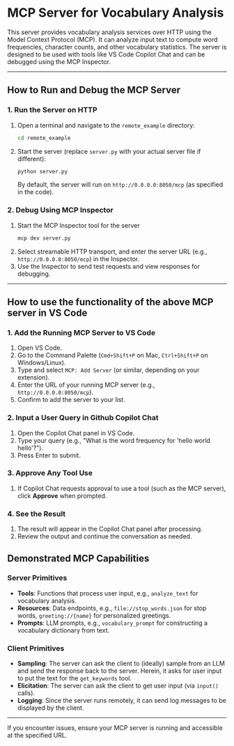# MCP Server for Vocabulary Analysis

This server provides vocabulary analysis services over HTTP using the Model Context Protocol (MCP). It can analyze input text to compute word frequencies, character counts, and other vocabulary statistics. The server is designed to be used with tools like VS Code Copilot Chat and can be debugged using the MCP Inspector.

---

## How to Run and Debug the MCP Server

### 1. Run the Server on HTTP

1. Open a terminal and navigate to the `remote_example` directory:
	```zsh
	cd remote_example
	```
2. Start the server (replace `server.py` with your actual server file if different):
	```zsh
	python server.py
	```
	By default, the server will run on `http://0.0.0.0:8050/mcp` (as specified in the code).

### 2. Debug Using MCP Inspector

1. Start the MCP Inspector tool for the server
    ```zsh
	mcp dev server.py
	```
2. Select streamable HTTP transport, and enter the server URL (e.g., `http://0.0.0.0:8050/mcp`) in the Inspector.
3. Use the Inspector to send test requests and view responses for debugging.

---

## How to use the functionality of the above MCP server in VS Code

### 1. Add the Running MCP Server to VS Code 

1. Open VS Code.
2. Go to the Command Palette (`Cmd+Shift+P` on Mac, `Ctrl+Shift+P` on Windows/Linux).
3. Type and select `MCP: Add Server` (or similar, depending on your extension).
4. Enter the URL of your running MCP server (e.g., `http://0.0.0.0:8050/mcp`).
5. Confirm to add the server to your list.

### 2. Input a User Query in Github Copilot Chat

1. Open the Copilot Chat panel in VS Code.
2. Type your query (e.g., "What is the word frequency for 'hello world hello'?").
3. Press Enter to submit.

### 3. Approve Any Tool Use

1. If Copilot Chat requests approval to use a tool (such as the MCP server), click **Approve** when prompted.

### 4. See the Result

1. The result will appear in the Copilot Chat panel after processing.
2. Review the output and continue the conversation as needed.


## Demonstrated MCP Capabilities

### Server Primitives

- **Tools**: Functions that process user input, e.g., `analyze_text` for vocabulary analysis.
- **Resources**: Data endpoints, e.g., `file://stop_words.json` for stop words, `greeting://{name}` for personalized greetings.
- **Prompts**: LLM prompts, e.g., `vocabulary_prompt` for constructing a vocabulary dictionary from text.

### Client Primitives

- **Sampling**: The server can ask the client to (ideally) sample from an LLM and send the response back to the server. Herein, it asks for user input to put the text for the `get_keywords` tool.
- **Elicitation**: The server can ask the client to get user input (via `input()` calls).
- **Logging**: Since the server runs remotely, it can send log messages to be displayed by the client.

---
If you encounter issues, ensure your MCP server is running and accessible at the specified URL.
